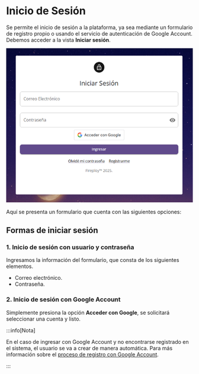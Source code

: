 
# Inicio de Sesión

Se permite el inicio de sesión a la plataforma, ya sea mediante un formulario de registro propio o usando el servicio de autenticación de Google Account. Debemos acceder a la vista **Iniciar sesión**.

![alt text](image.png)

Aquí se presenta un formulario que cuenta con las siguientes opciones:

## Formas de iniciar sesión

### 1. Inicio de sesión con usuario y contraseña

Ingresamos la información del formulario, que consta de los siguientes elementos.

- Correo electrónico.
- Contraseña.

### 2. Inicio de sesión con Google Account

Simplemente presiona la opción **Acceder con Google**, se solicitará seleccionar una cuenta y listo.

:::info[Nota]

En el caso de ingresar con Google Account y no encontrarse registrado en el sistema, el usuario se va a crear de manera automática. Para más información sobre el [proceso de registro con Google Account](../registro/index.md#b-registro-mediante-google-account).

:::


